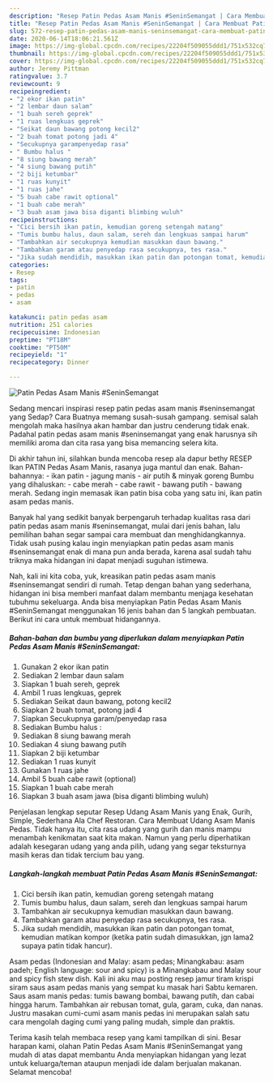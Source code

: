 ```yaml
---
description: "Resep Patin Pedas Asam Manis #SeninSemangat | Cara Membuat Patin Pedas Asam Manis #SeninSemangat Yang Lezat"
title: "Resep Patin Pedas Asam Manis #SeninSemangat | Cara Membuat Patin Pedas Asam Manis #SeninSemangat Yang Lezat"
slug: 572-resep-patin-pedas-asam-manis-seninsemangat-cara-membuat-patin-pedas-asam-manis-seninsemangat-yang-lezat
date: 2020-06-14T18:06:21.561Z
image: https://img-global.cpcdn.com/recipes/22204f509055ddd1/751x532cq70/patin-pedas-asam-manis-seninsemangat-foto-resep-utama.jpg
thumbnail: https://img-global.cpcdn.com/recipes/22204f509055ddd1/751x532cq70/patin-pedas-asam-manis-seninsemangat-foto-resep-utama.jpg
cover: https://img-global.cpcdn.com/recipes/22204f509055ddd1/751x532cq70/patin-pedas-asam-manis-seninsemangat-foto-resep-utama.jpg
author: Jeremy Pittman
ratingvalue: 3.7
reviewcount: 9
recipeingredient:
- "2 ekor ikan patin"
- "2 lembar daun salam"
- "1 buah sereh geprek"
- "1 ruas lengkuas geprek"
- "Seikat daun bawang potong kecil2"
- "2 buah tomat potong jadi 4"
- "Secukupnya garampenyedap rasa"
- " Bumbu halus "
- "8 siung bawang merah"
- "4 siung bawang putih"
- "2 biji ketumbar"
- "1 ruas kunyit"
- "1 ruas jahe"
- "5 buah cabe rawit optional"
- "1 buah cabe merah"
- "3 buah asam jawa bisa diganti blimbing wuluh"
recipeinstructions:
- "Cici bersih ikan patin, kemudian goreng setengah matang"
- "Tumis bumbu halus, daun salam, sereh dan lengkuas sampai harum"
- "Tambahkan air secukupnya kemudian masukkan daun bawang."
- "Tambahkan garam atau penyedap rasa secukupnya, tes rasa."
- "Jika sudah mendidih, masukkan ikan patin dan potongan tomat, kemudian matikan kompor (ketika patin sudah dimasukkan, jgn lama2 supaya patin tidak hancur)."
categories:
- Resep
tags:
- patin
- pedas
- asam

katakunci: patin pedas asam 
nutrition: 251 calories
recipecuisine: Indonesian
preptime: "PT18M"
cooktime: "PT50M"
recipeyield: "1"
recipecategory: Dinner

---
```



![Patin Pedas Asam Manis #SeninSemangat](https://img-global.cpcdn.com/recipes/22204f509055ddd1/751x532cq70/patin-pedas-asam-manis-seninsemangat-foto-resep-utama.jpg)

Sedang mencari inspirasi resep patin pedas asam manis #seninsemangat yang Sedap? Cara Buatnya memang susah-susah gampang. semisal salah mengolah maka hasilnya akan hambar dan justru cenderung tidak enak. Padahal patin pedas asam manis #seninsemangat yang enak harusnya sih memiliki aroma dan cita rasa yang bisa memancing selera kita.

Di akhir tahun ini, silahkan bunda mencoba resep ala dapur bethy RESEP Ikan PATIN Pedas Asam Manis, rasanya juga mantul dan enak. Bahan-bahannya: - ikan patin - jagung manis - air putih &amp; minyak goreng Bumbu yang dihaluskan: - cabe merah - cabe rawit - bawang putih - bawang merah. Sedang ingin memasak ikan patin bisa coba yang satu ini, ikan patin asam pedas manis.

Banyak hal yang sedikit banyak berpengaruh terhadap kualitas rasa dari patin pedas asam manis #seninsemangat, mulai dari jenis bahan, lalu pemilihan bahan segar sampai cara membuat dan menghidangkannya. Tidak usah pusing kalau ingin menyiapkan patin pedas asam manis #seninsemangat enak di mana pun anda berada, karena asal sudah tahu triknya maka hidangan ini dapat menjadi suguhan istimewa.


Nah, kali ini kita coba, yuk, kreasikan patin pedas asam manis #seninsemangat sendiri di rumah. Tetap dengan bahan yang sederhana, hidangan ini bisa memberi manfaat dalam membantu menjaga kesehatan tubuhmu sekeluarga. Anda bisa menyiapkan Patin Pedas Asam Manis #SeninSemangat menggunakan 16 jenis bahan dan 5 langkah pembuatan. Berikut ini cara untuk membuat hidangannya.

<!--inarticleads1-->

##### Bahan-bahan dan bumbu yang diperlukan dalam menyiapkan Patin Pedas Asam Manis #SeninSemangat:

1. Gunakan 2 ekor ikan patin
1. Sediakan 2 lembar daun salam
1. Siapkan 1 buah sereh, geprek
1. Ambil 1 ruas lengkuas, geprek
1. Sediakan Seikat daun bawang, potong kecil2
1. Siapkan 2 buah tomat, potong jadi 4
1. Siapkan Secukupnya garam/penyedap rasa
1. Sediakan  Bumbu halus :
1. Sediakan 8 siung bawang merah
1. Sediakan 4 siung bawang putih
1. Siapkan 2 biji ketumbar
1. Sediakan 1 ruas kunyit
1. Gunakan 1 ruas jahe
1. Ambil 5 buah cabe rawit (optional)
1. Siapkan 1 buah cabe merah
1. Siapkan 3 buah asam jawa (bisa diganti blimbing wuluh)


Penjelasan lengkap seputar Resep Udang Asam Manis yang Enak, Gurih, Simple, Sederhana Ala Chef Restoran. Cara Membuat Udang Asam Manis Pedas. Tidak hanya itu, cita rasa udang yang gurih dan manis mampu menambah kenikmatan saat kita makan. Namun yang perlu diperhatikan adalah kesegaran udang yang anda pilih, udang yang segar teksturnya masih keras dan tidak tercium bau yang. 

<!--inarticleads2-->

##### Langkah-langkah membuat Patin Pedas Asam Manis #SeninSemangat:

1. Cici bersih ikan patin, kemudian goreng setengah matang
1. Tumis bumbu halus, daun salam, sereh dan lengkuas sampai harum
1. Tambahkan air secukupnya kemudian masukkan daun bawang.
1. Tambahkan garam atau penyedap rasa secukupnya, tes rasa.
1. Jika sudah mendidih, masukkan ikan patin dan potongan tomat, kemudian matikan kompor (ketika patin sudah dimasukkan, jgn lama2 supaya patin tidak hancur).


Asam pedas (Indonesian and Malay: asam pedas; Minangkabau: asam padeh; English language: sour and spicy) is a Minangkabau and Malay sour and spicy fish stew dish. Kali ini aku mau posting resep jamur tiram krispi siram saus asam pedas manis yang sempat ku masak hari Sabtu kemaren. Saus asam manis pedas: tumis bawang bombai, bawang putih, dan cabai hingga harum. Tambahkan air rebusan tomat, gula, garam, cuka, dan nanas. Justru masakan cumi-cumi asam manis pedas ini merupakan salah satu cara mengolah daging cumi yang paling mudah, simple dan praktis. 

Terima kasih telah membaca resep yang kami tampilkan di sini. Besar harapan kami, olahan Patin Pedas Asam Manis #SeninSemangat yang mudah di atas dapat membantu Anda menyiapkan hidangan yang lezat untuk keluarga/teman ataupun menjadi ide dalam berjualan makanan. Selamat mencoba!
